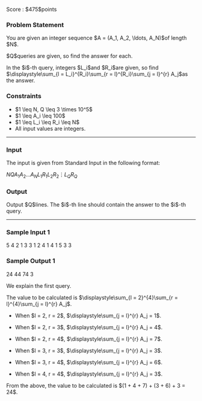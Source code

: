 
<div>

<span>

<span>

<p>
Score : $475$points
</p>

<div>

<section>

### **Problem Statement**

<p>
You are given an integer sequence $A = (A_1, A_2, \ldots, A_N)$of length $N$.
</p>

<p>
$Q$queries are given, so find the answer for each.
</p>

<p>
In the $i$-th query, integers $L_i$and $R_i$are given, so find $\displaystyle\sum_{l = L_i}^{R_i}\sum_{r = l}^{R_i}\sum_{j = l}^{r} A_j$as the answer.
</p>

</section>

</div>

<div>

<section>

### **Constraints**

<ul>

<li>
$1 \leq N, Q \leq 3 \times 10^5$
</li>

<li>
$1 \leq A_i \leq 100$
</li>

<li>
$1 \leq L_i \leq R_i \leq N$
</li>

<li>
All input values are integers.
</li>

</ul>

</section>

</div>

---

<div>

<div>

<section>

### **Input**

<p>
The input is given from Standard Input in the following format:
</p>

<div>

$N$$Q$$A_1$$A_2$$\ldots$$A_N$$L_1$$R_1$$L_2$$R_2$$\vdots$$L_Q$$R_Q$
</div>

</section>

</div>

<div>

<section>

### **Output**

<p>
Output $Q$lines. The $i$-th line should contain the answer to the $i$-th query.
</p>

</section>

</div>

</div>

---

<div>

<section>

### **Sample Input 1**

<div>

5 4
2 1 3 3 1
2 4
1 4
1 5
3 3

</div>

</section>

</div>

<div>

<section>

### **Sample Output 1**

<div>

24
44
74
3

</div>

<p>
We explain the first query.
</p>

<p>
The value to be calculated is $\displaystyle\sum_{l = 2}^{4}\sum_{r = l}^{4}\sum_{j = l}^{r} A_j$.
</p>

<ul>

<li>

<p>
When $l = 2, r = 2$, $\displaystyle\sum_{j = l}^{r} A_j = 1$.
</p>

</li>

<li>

<p>
When $l = 2, r = 3$, $\displaystyle\sum_{j = l}^{r} A_j = 4$.
</p>

</li>

<li>

<p>
When $l = 2, r = 4$, $\displaystyle\sum_{j = l}^{r} A_j = 7$.
</p>

</li>

<li>

<p>
When $l = 3, r = 3$, $\displaystyle\sum_{j = l}^{r} A_j = 3$.
</p>

</li>

<li>

<p>
When $l = 3, r = 4$, $\displaystyle\sum_{j = l}^{r} A_j = 6$.
</p>

</li>

<li>

<p>
When $l = 4, r = 4$, $\displaystyle\sum_{j = l}^{r} A_j = 3$.
</p>

</li>

</ul>

<p>
From the above, the value to be calculated is $(1 + 4 + 7) + (3 + 6) + 3 = 24$.
</p>

</section>

</div>

</span>

</span>

</div>

